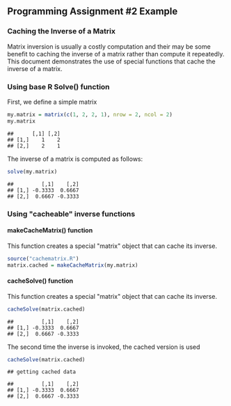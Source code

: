 ## Programming Assignment #2 Example

### Caching the Inverse of a Matrix
Matrix inversion is usually a costly computation and their may be some benefit to caching the inverse of a matrix rather than compute it repeatedly. This document demonstrates the use of special functions that cache the inverse of a matrix.

### Using base R Solve() function
First, we define a simple matrix

```r
my.matrix = matrix(c(1, 2, 2, 1), nrow = 2, ncol = 2)
my.matrix
```

```
##      [,1] [,2]
## [1,]    1    2
## [2,]    2    1
```

The inverse of a matrix is computed as follows:

```r
solve(my.matrix)
```

```
##         [,1]    [,2]
## [1,] -0.3333  0.6667
## [2,]  0.6667 -0.3333
```


### Using "cacheable" inverse functions

#### makeCacheMatrix() function
This function creates a special "matrix" object that can cache its inverse.

```r
source("cachematrix.R")
matrix.cached = makeCacheMatrix(my.matrix)
```

#### cacheSolve() function
This function creates a special "matrix" object that can cache its inverse.

```r
cacheSolve(matrix.cached)
```

```
##         [,1]    [,2]
## [1,] -0.3333  0.6667
## [2,]  0.6667 -0.3333
```


The second time the inverse is invoked, the cached version is used

```r
cacheSolve(matrix.cached)
```

```
## getting cached data
```

```
##         [,1]    [,2]
## [1,] -0.3333  0.6667
## [2,]  0.6667 -0.3333
```



